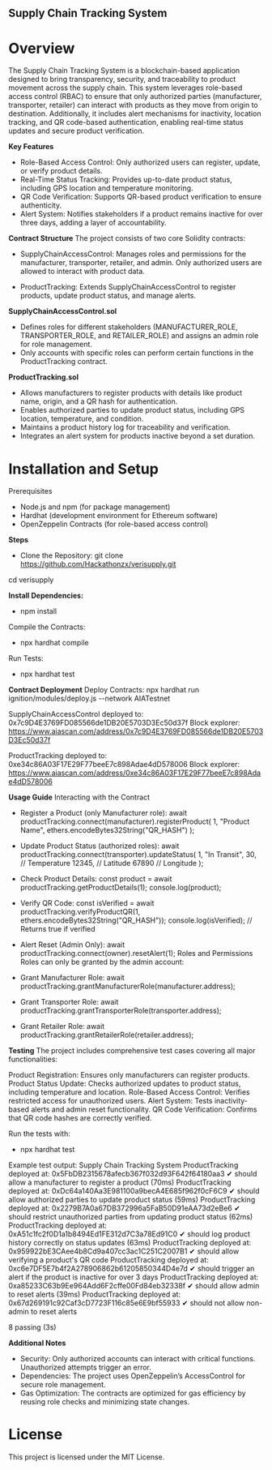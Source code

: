 ## Supply Chain Tracking System

# Overview
The Supply Chain Tracking System is a blockchain-based application designed to bring transparency, security, and traceability to product movement across the supply chain. This system leverages role-based access control (RBAC) to ensure that only authorized parties (manufacturer, transporter, retailer) can interact with products as they move from origin to destination. Additionally, it includes alert mechanisms for inactivity, location tracking, and QR code-based authentication, enabling real-time status updates and secure product verification.

**Key Features**
- Role-Based Access Control: Only authorized users can register, update, or verify product details.
- Real-Time Status Tracking: Provides up-to-date product status, including GPS location and temperature monitoring.
- QR Code Verification: Supports QR-based product verification to ensure authenticity.
- Alert System: Notifies stakeholders if a product remains inactive for over three days, adding a layer of accountability.

**Contract Structure**
The project consists of two core Solidity contracts:
- SupplyChainAccessControl: Manages roles and permissions for the manufacturer, transporter, retailer, and admin. Only authorized users are allowed to interact with product data.

- ProductTracking: Extends SupplyChainAccessControl to register products, update product status, and manage alerts.

**SupplyChainAccessControl.sol**
- Defines roles for different stakeholders (MANUFACTURER_ROLE, TRANSPORTER_ROLE, and RETAILER_ROLE) and assigns an admin role for role management.
- Only accounts with specific roles can perform certain functions in the ProductTracking contract.

**ProductTracking.sol**
- Allows manufacturers to register products with details like product name, origin, and a QR hash for authentication.
- Enables authorized parties to update product status, including GPS location, temperature, and condition.
- Maintains a product history log for traceability and verification.
- Integrates an alert system for products inactive beyond a set duration.

# Installation and Setup
Prerequisites
- Node.js and npm (for package management)
- Hardhat (development environment for Ethereum software)
- OpenZeppelin Contracts (for role-based access control)

**Steps**
- Clone the Repository:
git clone https://github.com/Hackathonzx/verisupply.git

cd verisupply

**Install Dependencies:**
- npm install

Compile the Contracts:
- npx hardhat compile

Run Tests:
- npx hardhat test

**Contract Deployment**
Deploy Contracts:
npx hardhat run ignition/modules/deploy.js --network AIATestnet

SupplyChainAccessControl deployed to: 0x7c9D4E3769FD085566de1DB20E5703D3Ec50d37f
Block explorer: https://www.aiascan.com/address/0x7c9D4E3769FD085566de1DB20E5703D3Ec50d37f

ProductTracking deployed to: 0xe34c86A03F17E29F77beeE7c898Adae4dD578006
Block explorer: https://www.aiascan.com/address/0xe34c86A03F17E29F77beeE7c898Adae4dD578006
 

**Usage Guide**
Interacting with the Contract
- Register a Product (only Manufacturer role):
await productTracking.connect(manufacturer).registerProduct(
    1,
    "Product Name",
    ethers.encodeBytes32String("QR_HASH")
);

- Update Product Status (authorized roles):
await productTracking.connect(transporter).updateStatus(
    1,
    "In Transit",
    30, // Temperature
    12345, // Latitude
    67890 // Longitude
);

- Check Product Details:
const product = await productTracking.getProductDetails(1);
console.log(product);

- Verify QR Code:
const isVerified = await productTracking.verifyProductQR(1, ethers.encodeBytes32String("QR_HASH"));
console.log(isVerified); // Returns true if verified

- Alert Reset (Admin Only):
await productTracking.connect(owner).resetAlert(1);
Roles and Permissions
Roles can only be granted by the admin account:

- Grant Manufacturer Role:
await productTracking.grantManufacturerRole(manufacturer.address);

- Grant Transporter Role:
await productTracking.grantTransporterRole(transporter.address);

- Grant Retailer Role:
await productTracking.grantRetailerRole(retailer.address);

**Testing**
The project includes comprehensive test cases covering all major functionalities:

Product Registration: Ensures only manufacturers can register products.
Product Status Update: Checks authorized updates to product status, including temperature and location.
Role-Based Access Control: Verifies restricted access for unauthorized users.
Alert System: Tests inactivity-based alerts and admin reset functionality.
QR Code Verification: Confirms that QR code hashes are correctly verified.

Run the tests with:
- npx hardhat test

Example test output:
    Supply Chain Tracking System
ProductTracking deployed at: 0x5FbDB2315678afecb367f032d93F642f64180aa3
    ✔ should allow a manufacturer to register a product (70ms)
ProductTracking deployed at: 0xDc64a140Aa3E981100a9becA4E685f962f0cF6C9
    ✔ should allow authorized parties to update product status (59ms)
ProductTracking deployed at: 0x2279B7A0a67DB372996a5FaB50D91eAA73d2eBe6
    ✔ should restrict unauthorized parties from updating product status (62ms)
ProductTracking deployed at: 0xA51c1fc2f0D1a1b8494Ed1FE312d7C3a78Ed91C0
    ✔ should log product history correctly on status updates (63ms)
ProductTracking deployed at: 0x959922bE3CAee4b8Cd9a407cc3ac1C251C2007B1
    ✔ should allow verifying a product's QR code
ProductTracking deployed at: 0xc6e7DF5E7b4f2A278906862b61205850344D4e7d
    ✔ should trigger an alert if the product is inactive for over 3 days
ProductTracking deployed at: 0xa85233C63b9Ee964Add6F2cffe00Fd84eb32338f
    ✔ should allow admin to reset alerts (39ms)
ProductTracking deployed at: 0x67d269191c92Caf3cD7723F116c85e6E9bf55933
    ✔ should not allow non-admin to reset alerts


  8 passing (3s)


**Additional Notes**
- Security: Only authorized accounts can interact with critical functions. Unauthorized attempts trigger an error.
- Dependencies: The project uses OpenZeppelin’s AccessControl for secure role management.
- Gas Optimization: The contracts are optimized for gas efficiency by reusing role checks and minimizing state changes.

# License
This project is licensed under the MIT License.
